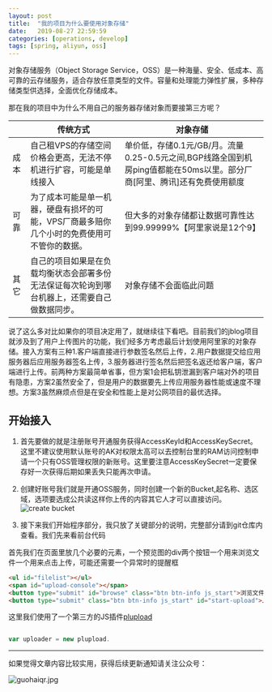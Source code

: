 ```yaml
---
layout: post
title:  "我的项目为什么要使用对象存储"
date:   2019-08-27 22:59:59
categories: [operations, develop]
tags: [spring, aliyun, oss]
---
```

对象存储服务（Object Storage Service，OSS）是一种海量、安全、低成本、高可靠的云存储服务，适合存放任意类型的文件。容量和处理能力弹性扩展，多种存储类型供选择，全面优化存储成本。

那在我的项目中为什么不用自己的服务器存储对象而要接第三方呢？

||传统方式|对象存储|
|--|--|--|
|成本|自己租VPS的存储空间价格会更高，无法不停机进行扩容，可能是单线接入|单价低，存储0.1元/GB/月。流量0.25-0.5元之间,BGP线路全国到机房ping值都能在50ms以里。部分厂商[阿里、腾讯]还有免费使用额度|
|可靠|为了成本可能是单一机器，硬盘有损坏的可能，VPS厂商最多赔你几个小时的免费使用可不管你的数据。|但大多的对象存储都让数据可靠性达到99.99999%【阿里家说是12个9】|
|其它|自己的项目如果是在负载均衡状态会部署多份无法保证每次轮询到哪台机器上，还需要自己做数据同步。|对象存储不会面临此问题|

说了这么多对比如果你的项目决定用了，就继续往下看吧。目前我们的jblog项目就涉及到了用户上传图片的功能，我们经多方考虑最后计划使用阿里家的对象存储。接入方案有三种1.客户端直接进行参数签名然后上传，2.用户数据提交给应用服务器后应用服务器签名上传，3.服务器进行签名然后把签名返还给客户端，客户端进行上传。前两种方案最简单省事，但方案1会把私钥泄漏到客户端对外的项目有隐患，方案2虽然安全了，但是用户的数据要先上传应用服务器性能或速度不理想。方案3虽然麻烦点但是在安全和性能上是对公网项目的最优选择。

## 开始接入

1. 首先要做的就是注册账号开通服务获得AccessKeyId和AccessKeySecret。这里不建议使用默认账号的AK对权限太高可以去控制台里的RAM访问控制申请一个只有OSS管理权限的新账号。这里要注意AccessKeySecret一定要保存好一次获得后期如果丢失只能再次申请。

2. 创建好账号我们就是开通OSS服务，同时创建一个新的Bucket,起名称、选区域，选项要选成公共读这样你上传的内容其它人才可以直接访问。
![create bucket](http://blog.guohai.org/doc-pic/2019-08/WX20190828-162954.png)

3. 接下来我们开始程序部分，我只放了关键部分的说明，完整部分请到git仓库内查看。我们先来看前台代码

首先我们在页面里放几个必要的元素，一个预览图的div两个按钮一个用来浏览文件一个用来点击上传，可能还需要一个异常时的提醒框
~~~ html
<ul id="filelist"></ul>
<span id="upload-console"></span>
<button type="submit" id="browse" class="btn btn-info js_start">浏览文件</button>
<button type="submit" class="btn btn-info js_start" id="start-upload">上传头像</button>
~~~
这里我们使用了一个第三方的JS插件[plupload](https://www.plupload.com)
~~~ javascript

var uploader = new plupload.
~~~

---

如果觉得文章内容比较实用，获得后续更新通知请关注公众号：

![guohaiqr.jpg](//blog.guohai.org/doc-pic/guohaiqr.jpg)